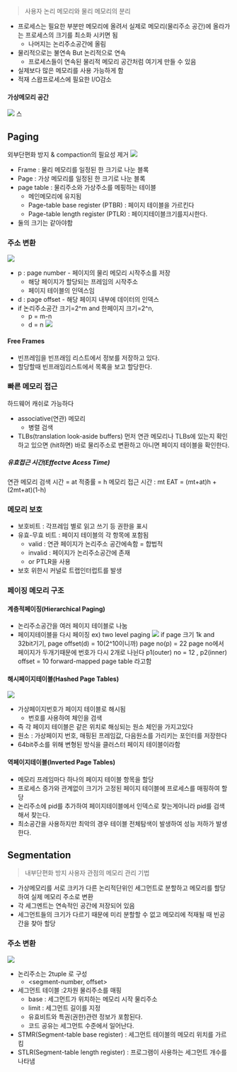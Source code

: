 > 사용자 논리 메모리와 물리 메모리의 분리
- 프로세스는 필요한 부분만 메모리에 올려서 실제로 메모리(물리주소 공간)에 올라가는 프로세스의 크기를 최소화 시키면 됨
	- 나머지는 논리주소공간에 올림
- 물리적으로는 불연속 But 논리적으로 연속
	- 프로세스들이 연속된 물리적 메모리 공간처럼 여기게 만들 수 있음
- 실제보다 많은 메모리를 사용 가능하게 함
- 적재 스왑프로세스에 필요한 I/O감소
#### 가상메모리 공간
![](assets/10.가상%20메모리-20240607165620996.png)
스

## Paging
외부단편화 방지 & compaction의 필요성 제거
![](assets/9.%20메인%20메모리%20할당-20240606203102092.png)

- Frame : 물리 메모리를 일정된 한 크기로 나눈 블록
- Page : 가상 메모리를 일정된 한 크기로 나눈 블록
- page table : 물리주소와 가상주소를 메핑하는 테이블
	- 메인메모리에 유지됨
	- Page-table base register (PTBR)  : 페이지 테이블을 가르킨다
	- Page-table length register (PTLR) : 페이지테이블크기를지시한다.
- 둘의 크기는 같아야함

### 주소 변환
![](assets/9.%20메인%20메모리%20할당-20240606204114530.png)
- p : page number - 페이지의 물리 메모리 시작주소를 저장
	- 해당 페이지가 할당되는 프레임의 시작주소
	- 페이지 테이블의 인덱스임
- d : page offset - 해당 페이지 내부에 데이터의 인덱스
- if 논리주소공간 크기=2^m and 한페이지 크기=2^n,
	- p = m-n
	- d = n
![](assets/9.%20메인%20메모리%20할당-20240606204246325.png)
#### Free Frames
- 빈프레임을 빈프래임 리스트에서 정보를 저장하고 있다.
- 할당할때 빈프래임리스트에서 목록을 보고 할당한다.

### 빠른 메모리 접근
하드웨어 캐쉬로 가능하다
- associative(연관) 메모리
	- 병렬 검색
- TLBs(translation look-aside buffers)
먼저 연관 메모리나 TLBs에 있는지 확인하고 있으면 (hit하면) 바로 물리주소로 변환하고 아니면 페이지 테이블을 확인한다.
##### 유효접근 시간(Effectve Acess Time)
연관 메모리 검색 시간 = at
적중률 = h
메모리 접근 시간 : mt
EAT = (mt+at)h + (2mt+at)(1-h)

### 메모리 보호
- 보호비트 : 각프레임 별로 읽고 쓰기 등 권한을 표시
- 유효-무효 비트 : 페이지 테이블의 각 항목에 포함됨
	- valid : 연관 페이지가 논리주소 공간에속함 = 합법적
	- invalid : 페이지가 논리주소공간에 존재
	- or PTLR을 사용
- 보호 위한시 커널로 트랩인터럽트를 발생

### 페이징 메모리 구조
#### 계층적페이징(Hierarchical Paging)
- 논리주소공간을 여러 페이지 테이블로 나눔
-  페이지테이블을 다시 페이징
ex) two level paging
![](assets/10.가상%20메모리-20240607161248434.png)
	if page 크기 1k and 32bit기기,
		page offset(d) = 10(2^10이니까)
		page no(p) = 22
		page no에서 페이지가 두개기때문에 번호가 다시 2개로 나뉜다
		p1(outer) no = 12 , p2(inner) offset = 10
	forward-mapped page table 라고함
#### 해시페이지테이블(Hashed Page Tables)
![](assets/10.가상%20메모리-20240607163640658.png)
- 가상페이지번호가 페이지 테이블로 해시됨
	- 번호를 사용하여 체인을 검색
- 즉 각 페이지 테이블은 같은 위치로 해싱되는 원소 체인을 가지고있다
- 원소 : 가상페이지 번호, 매핑된 프레임값, 다음원소를 가리키는 포인터를 저장한다
- 64bit주소를 위해 변형된 방식을 클러스터 페이지 테이블이라함
#### 역페이지테이블(Inverted Page Tables)
- 메모리 프레임마다 하나의 페이지 테이블 항목을 할당
- 프로세스 증가와 관계없이 크기가 고정된 페이지 테이블에 프로세스를 매핑하여 할당
- 논리주소에 pid를 추가하여 페이지테이블에서 인덱스로 찾는게아니라 pid를 검색해서 찾는다.
- 최소공간을 사용하지만 최악의 경우 테이블 전체탐색이 발생하여 성능 저하가 발생한다.

## Segmentation
>내부단편화 방지
>사용자 관점의 메모리 관리 기법
- 가상메모리를 서로 크키가 다른 논리적단위인 세그먼트로 분할하고 메모리를 할당하여 실제 메모리 주소로 변환
- 각 세그멘트는 연속적인 공간에 저장되어 있음
- 세그먼트들의 크기가 다르기 때문에 미리 분할할 수 없고 메모리에 적재될 때 빈공간을 찾아 할당
### 주소 변환
![](assets/10.가상%20메모리-20240607165030721.png)
- 논리주소는 2tuple 로 구성
	- <segment-number, offset>
- 세그먼트 테이블 :2차원 물리주소를 매핑
	- base : 세그먼트가 위치하는 메모리 시작 물리주소
	- limit : 세그먼트 길이를 지정
	- 유효비트와 특권(권한)관련 정보가 포함된다.
	- 코드 공유는 세그먼트 수준에서 일어난다.
- STMR(Segment-table base register) : 세그먼트 테이블의 메모리 위치를 가르킴
- STLR(Segment-table length register) : 프로그램이 사용하는 세그먼트 개수를 나타냄

